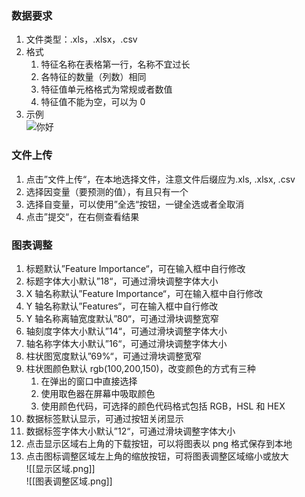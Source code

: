 ### 数据要求

1. 文件类型：.xls，.xlsx，.csv
2. 格式
	1. 特征名称在表格第一行，名称不宜过长
	2. 各特征的数量（列数）相同
	3. 特征值单元格格式为常规或者数值
	4. 特征值不能为空，可以为 0
3. 示例  
![你好](示例.png)

### 文件上传

1. 点击”文件上传“，在本地选择文件，注意文件后缀应为.xls, .xlsx, .csv
2. 选择因变量（要预测的值），有且只有一个
3. 选择自变量，可以使用”全选“按钮，一键全选或者全取消
4. 点击”提交“，在右侧查看结果

### 图表调整

1. 标题默认”Feature Importance“，可在输入框中自行修改
2. 标题字体大小默认”18“，可通过滑块调整字体大小
3. X 轴名称默认”Feature Importance“，可在输入框中自行修改
4. Y 轴名称默认”Features“，可在输入框中自行修改
5. Y 轴名称离轴宽度默认”80“，可通过滑块调整宽窄
6. 轴刻度字体大小默认”14“，可通过滑块调整字体大小
7. 轴名称字体大小默认”16“，可通过滑块调整字体大小
8. 柱状图宽度默认”69%“，可通过滑块调整宽窄
9. 柱状图颜色默认 rgb(100,200,150)，改变颜色的方式有三种
	1. 在弹出的窗口中直接选择
	2. 使用取色器在屏幕中吸取颜色
	3. 使用颜色代码，可选择的颜色代码格式包括 RGB，HSL 和 HEX
10. 数据标签默认显示，可通过按钮关闭显示
11. 数据标签字体大小默认”12“，可通过滑块调整字体大小
12. 点击显示区域右上角的下载按钮，可以将图表以 png 格式保存到本地
13. 点击图标调整区域左上角的缩放按钮，可将图表调整区域缩小或放大  
![[显示区域.png]]  
![[图表调整区域.png]]
